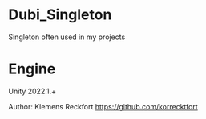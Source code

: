 # Dubi_Singleton
Singleton often used in my projects

# Engine
Unity 2022.1.+

Author: Klemens Reckfort https://github.com/korrecktfort
